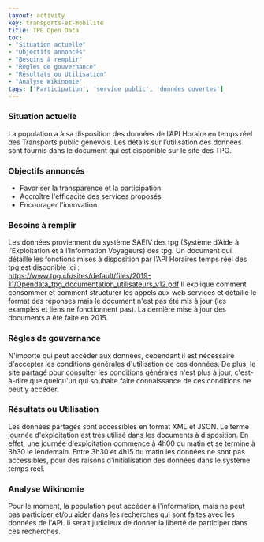 ```yaml
---
layout: activity
key: transports-et-mobilite
title: TPG Open Data
toc:
- "Situation actuelle"
- "Objectifs annoncés"
- "Besoins à remplir"
- "Règles de gouvernance"
- "Résultats ou Utilisation"
- "Analyse Wikinomie"
tags: ['Participation', 'service public', 'données ouvertes']
---
```


### Situation actuelle

La population a à sa disposition des données de l’API Horaire en temps réel des
Transports public genevois. Les détails sur l’utilisation des données sont 
fournis dans le document qui est disponible sur le site des TPG.

### Objectifs annoncés

* Favoriser la transparence et la participation
* Accroître l'efficacité des services proposés
* Encourager l'innovation


### Besoins à remplir

Les données proviennent du système SAEIV des tpg (Système d’Aide à l’Exploitation et à l’Information Voyageurs) des tpg.
Un document qui détaille les fonctions mises à disposition par l’API Horaires temps réel des tpg est disponible ici :  
https://www.tpg.ch/sites/default/files/2019-11/Opendata_tpg_documentation_utilisateurs_v12.pdf
Il explique comment consommer et comment structurer les appels aux web services et détaille le format des réponses 
mais le document n'est pas été mis à jour (les examples et liens ne fonctionnent pas). La dernière mise à jour des documents a été faite en 2015.

### Règles de gouvernance

N'importe qui peut accéder aux données, cependant il est nécessaire d'accepter
les conditions générales d'utilisation de ces données. De plus, le site partagé
pour consulter les conditions générales n'est plus à jour, c'est-à-dire que 
quelqu'un qui souhaite faire connaissance de ces conditions ne peut y accéder.

### Résultats ou Utilisation

Les données partagés sont accessibles en format XML et JSON.
Le terme journée d'exploitation est très utilisé dans les documents à 
disposition. En effet, une journée d'exploitation commence à 4h00 du matin et 
se termine à 3h30 le lendemain. Entre 3h30 et 4h15 du matin les données ne 
sont pas accessibles, pour des raisons d'initialisation des données dans le 
système temps réel. 

### Analyse Wikinomie

Pour le moment, la population peut accéder à l'information, mais ne peut pas 
participer et/ou aider dans les recherches qui sont faites avec les données de 
l'API. Il serait judicieux de donner la liberté de participer dans ces 
recherches.